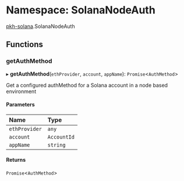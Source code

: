 # Namespace: SolanaNodeAuth

[pkh-solana](pkh_solana.md).SolanaNodeAuth

## Functions

### getAuthMethod

▸ **getAuthMethod**(`ethProvider`, `account`, `appName`): `Promise`<`AuthMethod`\>

Get a configured authMethod for a Solana account in a node based environment

#### Parameters

| Name | Type |
| :------ | :------ |
| `ethProvider` | `any` |
| `account` | `AccountId` |
| `appName` | `string` |

#### Returns

`Promise`<`AuthMethod`\>
